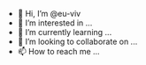 - 👋 Hi, I’m @eu-viv
- 👀 I’m interested in ...
- 🌱 I’m currently learning ...
- 💞️ I’m looking to collaborate on ...
- 📫 How to reach me ...

<!---
eu-viv/eu-viv is a ✨ special ✨ repository because its `README.md` (this file) appears on your GitHub profile.
You can click the Preview link to take a look at your changes.
--->
